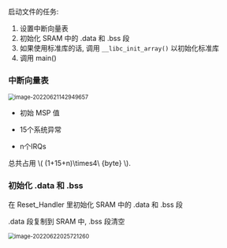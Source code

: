 启动文件的任务:

1. 设置中断向量表
2. 初始化 SRAM 中的 .data 和 .bss 段
3. 如果使用标准库的话, 调用 `__libc_init_array()` 以初始化标准库
4. 调用 main() 

### 中断向量表

<img src=".assets/image-20220621142949657.png" alt="image-20220621142949657" style="zoom: 80%;" />

- 初始 MSP 值

- 15个系统异常

- n个IRQs

总共占用 \\( (1+15+n)\times4\ {byte} \\).

### 初始化 .data 和 .bss

在 Reset_Handler 里初始化 SRAM 中的 .data 和 .bss 段

.data 段复制到 SRAM 中, .bss 段清空

<img src=".assets/image-20220622025721260.png" alt="image-20220622025721260" style="zoom:80%;" />
